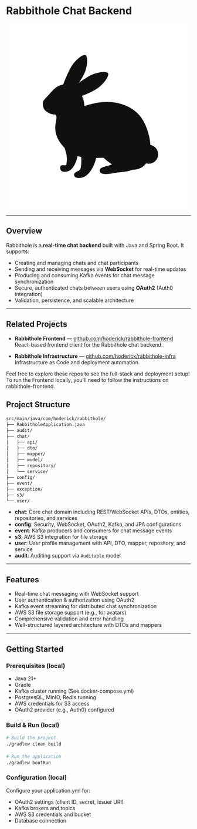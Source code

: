 # Rabbithole Chat Backend

![rabbithole-sillhouette.jpg](assets/rabbithole-sillhouette.jpg)  

---

## Overview

Rabbithole is a **real-time chat backend** built with Java and Spring Boot. It supports:

- Creating and managing chats and chat participants
- Sending and receiving messages via **WebSocket** for real-time updates
- Producing and consuming Kafka events for chat message synchronization
- Secure, authenticated chats between users using **OAuth2** (Auth0 integration)
- Validation, persistence, and scalable architecture

---

## Related Projects

- **Rabbithole Frontend** — [github.com/hoderick/rabbithole-frontend](https://github.com/rikkih/RabbitHoleWeb)  
  React-based frontend client for the Rabbithole chat backend.

- **Rabbithole Infrastructure** — [github.com/hoderick/rabbithole-infra](https://github.com/rikkih/RabbitHoleInfra)  
  Infrastructure as Code and deployment automation.

Feel free to explore these repos to see the full-stack and deployment setup!
To run the Frontend locally, you'll need to follow the instructions on rabbithole-frontend.

## Project Structure

```
src/main/java/com/hoderick/rabbithole/
├── RabbitholeApplication.java
├── audit/
├── chat/
│   ├── api/
│   ├── dto/
│   ├── mapper/
│   ├── model/
│   ├── repository/
│   └── service/
├── config/
├── event/
├── exception/
├── s3/
└── user/
```

- **chat**: Core chat domain including REST/WebSocket APIs, DTOs, entities, repositories, and services
- **config**: Security, WebSocket, OAuth2, Kafka, and JPA configurations
- **event**: Kafka producers and consumers for chat message events
- **s3**: AWS S3 integration for file storage
- **user**: User profile management with API, DTO, mapper, repository, and service
- **audit**: Auditing support via `Auditable` model

---

## Features

- Real-time chat messaging with WebSocket support
- User authentication & authorization using OAuth2
- Kafka event streaming for distributed chat synchronization
- AWS S3 file storage support (e.g., for avatars)
- Comprehensive validation and error handling
- Well-structured layered architecture with DTOs and mappers

---

## Getting Started

### Prerequisites (local)

- Java 21+
- Gradle
- Kafka cluster running (See docker-compose.yml)
- PostgresQL, MinIO, Redis running
- AWS credentials for S3 access
- OAuth2 provider (e.g., Auth0) configured

### Build & Run (local)

```bash
# Build the project
./gradlew clean build

# Run the application
./gradlew bootRun
```

### Configuration (local)
Configure your application.yml for:

- OAuth2 settings (client ID, secret, issuer URI)
- Kafka brokers and topics
- AWS S3 credentials and bucket
- Database connection

